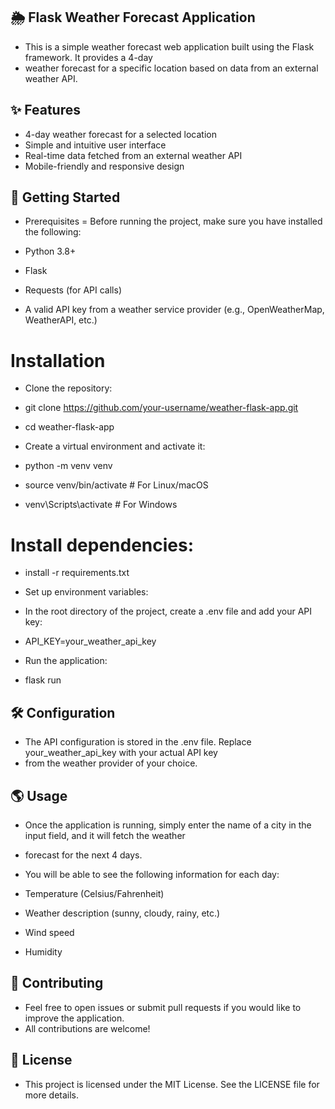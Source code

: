 ## 🌦 Flask Weather Forecast Application
- This is a simple weather forecast web application built using the Flask framework. It provides a 4-day
- weather forecast for a specific location based on data from an external weather API.

## ✨ Features
- 4-day weather forecast for a selected location
- Simple and intuitive user interface
- Real-time data fetched from an external weather API
- Mobile-friendly and responsive design
## 🚀 Getting Started
- Prerequisites
= Before running the project, make sure you have installed the following:

- Python 3.8+
- Flask
- Requests (for API calls)
- A valid API key from a weather service provider (e.g., OpenWeatherMap, WeatherAPI, etc.)
# Installation
- Clone the repository:

- git clone https://github.com/your-username/weather-flask-app.git
- cd weather-flask-app

- Create a virtual environment and activate it:

- python -m venv venv
- source venv/bin/activate  # For Linux/macOS
- venv\Scripts\activate  # For Windows

# Install dependencies:

- install -r requirements.txt

- Set up environment variables:

- In the root directory of the project, create a .env file and add your API key:

- API_KEY=your_weather_api_key

- Run the application:

- flask run


## 🛠 Configuration
- The API configuration is stored in the .env file. Replace your_weather_api_key with your actual API key
- from the weather provider of your choice.

## 🌎 Usage
- Once the application is running, simply enter the name of a city in the input field, and it will fetch the weather
- forecast for the next 4 days.

- You will be able to see the following information for each day:

- Temperature (Celsius/Fahrenheit)
- Weather description (sunny, cloudy, rainy, etc.)
- Wind speed
- Humidity

## 🤝 Contributing
- Feel free to open issues or submit pull requests if you would like to improve the application.
- All contributions are welcome!

## 📜 License
- This project is licensed under the MIT License. See the LICENSE file for more details.

